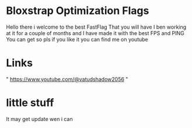 # Bloxstrap Optimization Flags 
 
Hello there i welcome to the best FastFlag That you will have 
I ben working at it for a couple of months and I have made it with the best FPS and PING 
You can get so pls if you like it you can find me on youtube 

# Links

" https://www.youtube.com/@vatudshadow2056 " 

# little stuff

It may get update wen i can 

